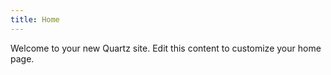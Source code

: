 ```yaml
---
title: Home
---
```


Welcome to your new Quartz site. Edit this content to customize your home page.

